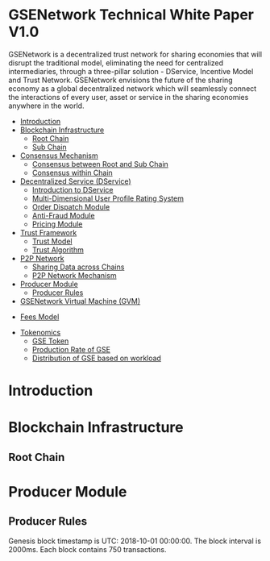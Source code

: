 # GSENetwork Technical White Paper V1.0

GSENetwork is a decentralized trust network for sharing economies that will disrupt the traditional model, eliminating the need for centralized intermediaries, through a three-pillar solution - DService, Incentive Model and Trust Network. GSENetwork envisions the future of the sharing economy as a global decentralized network which will seamlessly connect the interactions of every user, asset or service in the sharing economies anywhere in the world.

<!-- MarkdownTOC depth=4 autolink=true bracket=round list_bullets="-*+" -->

- [Introduction](#introduction)
- [Blockchain Infrastructure](#blockchain-infrastructure)
  * [Root Chain](#root-chain)
  * [Sub Chain](#)
- [Consensus Mechanism](#)
  * [Consensus between Root and Sub Chain](#)
  * [Consensus within Chain](#)
- [Decentralized Service (DService)](#)
    * [Introduction to DService](#)
    * [Multi-Dimensional User Profile Rating System](#)
    * [Order Dispatch Module](#)
    * [Anti-Fraud Module](#)
    * [Pricing Module](#)
- [Trust Framework](#) 
  * [Trust Model](#)
  * [Trust Algorithm](#)
- [P2P Network](#)
  * [Sharing Data across Chains](#)
  * [P2P Network Mechanism](#)
- [Producer Module](#)
  * [Producer Rules](#)
-  [GSENetwork Virtual Machine (GVM)](#)
  * [Fees Model](#)
- [Tokenomics](#)
  * [GSE Token](#)
  * [Production Rate of GSE](#)
  * [Distribution of GSE based on workload](#)
  
  

<!-- /MarkdownTOC -->

# Introduction

# Blockchain Infrastructure
## Root Chain

# Producer Module
## Producer Rules

Genesis block timestamp is UTC: 2018-10-01 00:00:00. The block interval is 2000ms. Each block contains 750 transactions.
